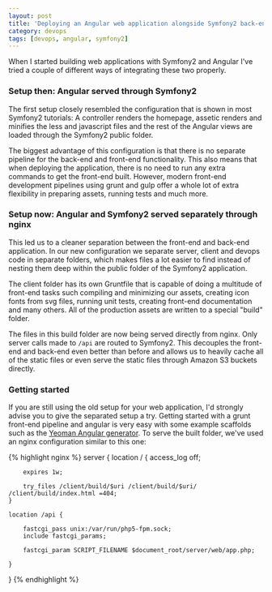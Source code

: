 ```yaml
---
layout: post
title: 'Deploying an Angular web application alongside Symfony2 back-end'
category: devops
tags: [devops, angular, symfony2]
---
```


When I started building web applications with Symfony2 and Angular I've tried a couple of different ways of integrating these two properly.

### Setup then: Angular served through Symfony2

The first setup closely resembled the configuration that is shown in most Symfony2 tutorials: A controller renders the homepage, assetic renders and minifies the less and javascript files and the rest of the Angular views are loaded through the Symfony2 public folder.

The biggest advantage of this configuration is that there is no separate pipeline for the back-end and front-end functionality. This also means that when deploying the application, there is no need to run any extra commands to get the front-end built. However, modern front-end development pipelines using grunt and gulp offer a whole lot of extra flexibility in preparing assets, running tests and much more.

### Setup now: Angular and Symfony2 served separately through nginx

This led us to a cleaner separation between the front-end and back-end application. In our new configuration we separate server, client and devops code in separate folders, which makes files a lot easier to find instead of nesting them deep within the public folder of the Symfony2 application.

The client folder has its own Gruntfile that is capable of doing a multitude of front-end tasks such compiling and minimizing our assets, creating icon fonts from svg files, running unit tests, creating front-end documentation and many others. All of the production assets are written to a special "build" folder.

The files in this build folder are now being served directly from nginx. Only server calls made to `/api` are routed to Symfony2. This decouples the front-end and back-end even better than before and allows us to heavily cache all of the static files or even serve the static files through Amazon S3 buckets directly.

### Getting started

If you are still using the old setup for your web application, I'd strongly advise you to give the separated setup a try. Getting started with a grunt front-end pipeline and angular is very easy with some example scaffolds such as the [Yeoman Angular generator](https://github.com/yeoman/generator-angular). To serve the built folder, we've used an nginx configuration similar to this one:

{% highlight nginx %}
server {
location / {
access_log off;

        expires 1w;

        try_files /client/build/$uri /client/build/$uri/ /client/build/index.html =404;
    }

    location /api {

        fastcgi_pass unix:/var/run/php5-fpm.sock;
        include fastcgi_params;

        fastcgi_param SCRIPT_FILENAME $document_root/server/web/app.php;

    }

}
{% endhighlight %}
